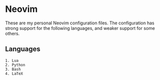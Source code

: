 # Neovim

These are my personal Neovim configuration files. The configuration has strong
support for the following languages, and weaker support for some others.

## Languages
    1. Lua
    2. Python
    3. Bash
    4. LaTeX
